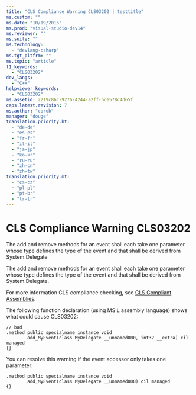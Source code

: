```yaml
---
title: "CLS Compliance Warning CLS03202 | testtitle"
ms.custom: ""
ms.date: "10/19/2016"
ms.prod: "visual-studio-dev14"
ms.reviewer: ""
ms.suite: ""
ms.technology: 
  - "devlang-csharp"
ms.tgt_pltfrm: ""
ms.topic: "article"
f1_keywords: 
  - "CLS03202"
dev_langs: 
  - "C++"
helpviewer_keywords: 
  - "CLS03202"
ms.assetid: 2219c86c-9276-4244-a2ff-bce578c4d65f
caps.latest.revision: 7
ms.author: "corob"
manager: "douge"
translation.priority.ht: 
  - "de-de"
  - "es-es"
  - "fr-fr"
  - "it-it"
  - "ja-jp"
  - "ko-kr"
  - "ru-ru"
  - "zh-cn"
  - "zh-tw"
translation.priority.mt: 
  - "cs-cz"
  - "pl-pl"
  - "pt-br"
  - "tr-tr"
---
```

# CLS Compliance Warning CLS03202
The add and remove methods for an event shall each take one parameter whose type defines the type of the event and that shall be derived from System.Delegate  
  
 The add and remove methods for an event shall each take one parameter whose type defines the type of the event and that shall be derived from System.Delegate.  
  
 For more information CLS compliance checking, see [CLS Compliant Assemblies](http://msdn.microsoft.com/en-us/3320b57e-ea55-4697-a17d-f509a36a3c93).  
  
 The following function declaration (using MSIL assembly language) shows what could cause CLS03202:  
  
```  
// bad  
.method public specialname instance void   
        add_MyEvent(class MyDelegate __unnamed000, int32 __extra) cil managed  
{}  
```  
  
 You can resolve this warning if the event accessor only takes one parameter:  
  
```  
.method public specialname instance void   
        add_MyEvent(class MyDelegate __unnamed000) cil managed   
{}  
```